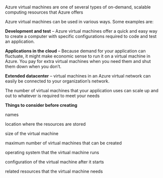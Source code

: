 Azure virtual machines are one of several types of on-demand, scalable computing resources that Azure offers

Azure virtual machines can be used in various ways. Some examples are:

**Development and test** – Azure virtual machines offer a quick and easy way to create a computer with specific configurations required to code and test an application.

**Applications in the cloud** – Because demand for your application can fluctuate, it might make economic sense to run it on a virtual machine in Azure. You pay for extra virtual machines when you need them and shut them down when you don’t.

**Extended datacenter** – virtual machines in an Azure virtual network can easily be connected to your organization’s network.

The number of virtual machines that your application uses can scale up and out to whatever is required to meet your needs

**Things to consider before creating**

names

location where the resources are stored

size of the virtual machine

maximum number of virtual machines that can be created

operating system that the virtual machine runs

configuration of the virtual machine after it starts

related resources that the virtual machine needs

